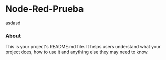 Node-Red-Prueba
===============

asdasd

### About

This is your project's README.md file. It helps users understand what your
project does, how to use it and anything else they may need to know.